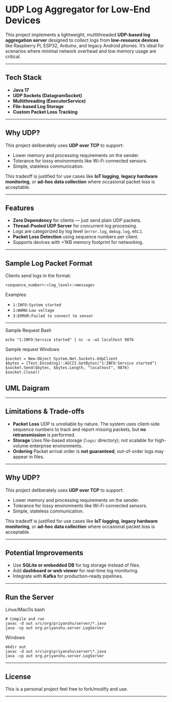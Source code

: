 # UDP Log Aggregator for Low-End Devices

This project implements a lightweight, multithreaded **UDP-based log aggregation server** designed to collect logs from **low-resource devices** like Raspberry Pi, ESP32, Arduino, and legacy Android phones. It’s ideal for scenarios where minimal network overhead and low memory usage are critical.

---

## Tech Stack

- **Java 17**
- **UDP Sockets (DatagramSocket)**
- **Multithreading (ExecutorService)**
- **File-based Log Storage**
- **Custom Packet Loss Tracking**

---

## Why UDP?

This project deliberately uses **UDP over TCP** to support:

- Lower memory and processing requirements on the sender.
- Tolerance for lossy environments like Wi-Fi connected sensors.
- Simple, stateless communication.

This tradeoff is justified for use cases like **IoT logging**, **legacy hardware monitoring**, or **ad-hoc data collection** where occasional packet loss is acceptable.

---

## Features

- **Zero Dependency** for clients — just send plain UDP packets.
- **Thread-Pooled UDP Server** for concurrent log processing.
- Logs are categorized by log level (`error.log`, `debug.log`, etc.).
- **Packet Loss Detection** using sequence numbers per client.
- Supports devices with <1KB memory footprint for networking.

---

## Sample Log Packet Format

Clients send logs in the format:

```
<sequence_number>:<log_level>:<message>
```

Examples:
- `1:INFO:System started`
- `2:WARN:Low voltage`
- `3:ERROR:Failed to connect to sensor`

---
Sample Request Bash
```
echo "1:INFO:Service started" | nc -u -w1 localhost 9876

```
Sample request Windows
```
$socket = New-Object System.Net.Sockets.UdpClient
$bytes = [Text.Encoding]::ASCII.GetBytes("1:INFO:Service started")
$socket.Send($bytes, $bytes.Length, "localhost", 9876)
$socket.Close()

``` 

##  UML Daigram


---

##  Limitations & Trade-offs

- **Packet Loss**  UDP is unreliable by nature. The system uses client-side sequence numbers to track and report missing packets, but **no retransmission** is performed.
- **Storage** Uses file-based storage (`logs/` directory); not scalable for high-volume enterprise environments.
- **Ordering**  Packet arrival order is **not guaranteed**; out-of-order logs may appear in files.

---

## Why UDP?

This project deliberately uses **UDP over TCP** to support:

- Lower memory and processing requirements on the sender.
- Tolerance for lossy environments like Wi-Fi connected sensors.
- Simple, stateless communication.

This tradeoff is justified for use cases like **IoT logging**, **legacy hardware monitoring**, or **ad-hoc data collection** where occasional packet loss is acceptable.

---

## Potential Improvements

- Use **SQLite or embedded DB** for log storage instead of files.
- Add **dashboard or web viewer** for real-time log monitoring.
- Integrate with **Kafka** for production-ready pipelines.

---

## Run the Server
Linux/MacOs bash
```
# Compile and run
javac -d out src/org/priyanshu/server/*.java
java -cp out org.priyanshu.server.LogServer
```
Windows
```
mkdir out
javac -d out src\org\priyanshu\server\*.java
java -cp out org.priyanshu.server.LogServer
```


---

## License
This is a personal project feel free to fork/modify and use.


---